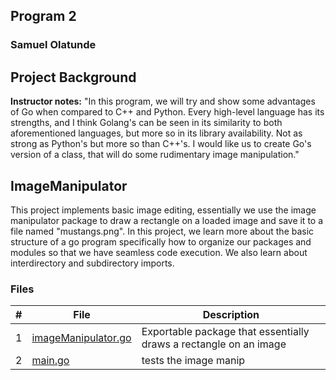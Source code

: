 
##  Program 2
### Samuel Olatunde 

## Project Background
**Instructor notes:** "In this program, we will try and show some advantages of Go when compared to C++ and Python. Every high-level language has its strengths, and I think Golang's can be seen in its similarity to both aforementioned languages, but more so in its library availability. Not as strong as Python's but more so than C++'s. I would like us to create Go's version of a class, that will do some rudimentary image manipulation."

## ImageManipulator
This project implements basic image editing, essentially we use the image manipulator package to draw a rectangle on a loaded image and save it to a file named "mustangs.png". In this project, we learn more about the basic structure of a go program specifically how to organize our packages and modules so that we have seamless code execution. We also learn about interdirectory and subdirectory imports.

### Files

|   #   | File             | Description                                        |
| :---: | ---------------- | -------------------------------------------------- |
|   1   | [imageManipulator.go](https://github.com/SamOlatunde/4143-PLC/Assignment/P02/tree/main/imageManipulator.go)        |  Exportable package that essentially draws a rectangle on an image    |
|   2   | [main.go](https://github.com/SamOlatunde/4143-PLC/Assignment/P02/tree/main/main.go)  | tests the image manip        |


